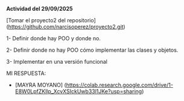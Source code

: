 **Actividad del 29/09/2025**

[Tomar el proyecto2 del repositorio] (https://github.com/narcisoperez/proyecto2.git)

1- Definir donde hay POO y donde no.

2- Definir donde no hay POO cómo implementar las clases y objetos.

3- Implementar en una versión funcional

MI RESPUESTA:
- [MAYRA MOYANO] (https://colab.research.google.com/drive/1-E8W0LpfZKllp_XcvXSIckUwb33l1JKe?usp=sharing)